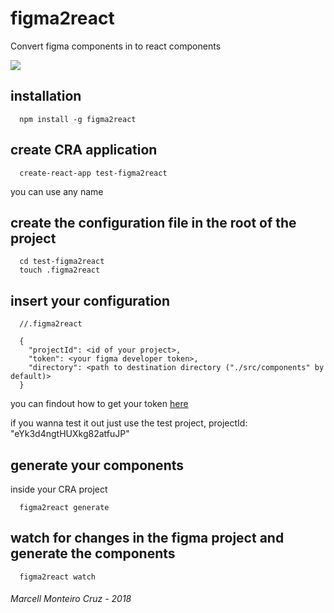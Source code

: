 # figma2react

Convert figma components in to react components

![](https://dl.dropboxusercontent.com/s/g271pk7p25o3x1n/ezgif.com-video-to-gif.gif?dl=0)


## installation

```
  npm install -g figma2react
```

## create CRA application
```
  create-react-app test-figma2react
```
you can use any name

## create the configuration file in the root of the project
```
  cd test-figma2react
  touch .figma2react
```

## insert your configuration
```
  //.figma2react

  {
    "projectId": <id of your project>,
    "token": <your figma developer token>,
    "directory": <path to destination directory ("./src/components" by default)>
  }
```

you can findout how to get your token [here](https://www.figma.com/developers/docs#auth)

if you wanna test it out just use the test project, projectId: "eYk3d4ngtHUXkg82atfuJP"

## generate your components

inside your CRA project

```
  figma2react generate
```

## watch for changes in the figma project and generate the components

```
  figma2react watch
```


###### Marcell Monteiro Cruz - 2018
